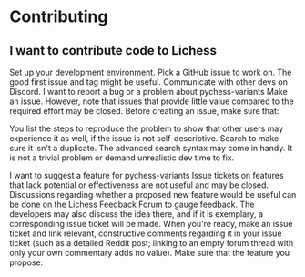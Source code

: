 # Contributing

## I want to contribute code to Lichess

Set up your development environment.
Pick a GitHub issue to work on. The good first issue and tag might be useful.
Communicate with other devs on Discord.
I want to report a bug or a problem about pychess-variants
Make an issue. However, note that issues that provide little value compared to the required effort may be closed. Before creating an issue, make sure that:

You list the steps to reproduce the problem to show that other users may experience it as well, if the issue is not self-descriptive.
Search to make sure it isn't a duplicate. The advanced search syntax may come in handy.
It is not a trivial problem or demand unrealistic dev time to fix.

I want to suggest a feature for pychess-variants
Issue tickets on features that lack potential or effectiveness are not useful and may be closed. Discussions regarding whether a proposed new feature would be useful can be done on the Lichess Feedback Forum to gauge feedback. The developers may also discuss the idea there, and if it is exemplary, a corresponding issue ticket will be made. When you're ready, make an issue ticket and link relevant, constructive comments regarding it in your issue ticket (such as a detailed Reddit post; linking to an empty forum thread with only your own commentary adds no value). Make sure that the feature you propose:

